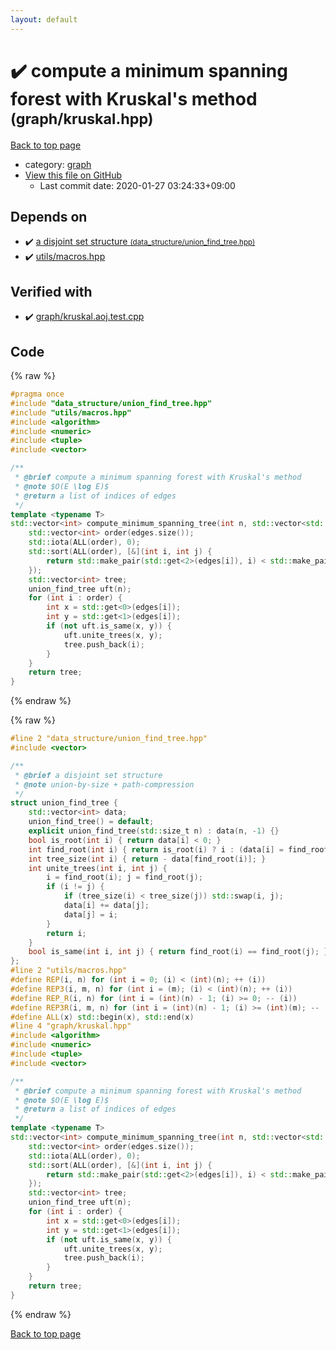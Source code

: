 ```yaml
---
layout: default
---
```


<!-- mathjax config similar to math.stackexchange -->
<script type="text/javascript" async
  src="https://cdnjs.cloudflare.com/ajax/libs/mathjax/2.7.5/MathJax.js?config=TeX-MML-AM_CHTML">
</script>
<script type="text/x-mathjax-config">
  MathJax.Hub.Config({
    TeX: { equationNumbers: { autoNumber: "AMS" }},
    tex2jax: {
      inlineMath: [ ['$','$'] ],
      processEscapes: true
    },
    "HTML-CSS": { matchFontHeight: false },
    displayAlign: "left",
    displayIndent: "2em"
  });
</script>

<script type="text/javascript" src="https://cdnjs.cloudflare.com/ajax/libs/jquery/3.4.1/jquery.min.js"></script>
<script src="https://cdn.jsdelivr.net/npm/jquery-balloon-js@1.1.2/jquery.balloon.min.js" integrity="sha256-ZEYs9VrgAeNuPvs15E39OsyOJaIkXEEt10fzxJ20+2I=" crossorigin="anonymous"></script>
<script type="text/javascript" src="../../assets/js/copy-button.js"></script>
<link rel="stylesheet" href="../../assets/css/copy-button.css" />


# :heavy_check_mark: compute a minimum spanning forest with Kruskal's method <small>(graph/kruskal.hpp)</small>

<a href="../../index.html">Back to top page</a>

* category: <a href="../../index.html#f8b0b924ebd7046dbfa85a856e4682c8">graph</a>
* <a href="{{ site.github.repository_url }}/blob/master/graph/kruskal.hpp">View this file on GitHub</a>
    - Last commit date: 2020-01-27 03:24:33+09:00




## Depends on

* :heavy_check_mark: <a href="../data_structure/union_find_tree.hpp.html">a disjoint set structure <small>(data_structure/union_find_tree.hpp)</small></a>
* :heavy_check_mark: <a href="../utils/macros.hpp.html">utils/macros.hpp</a>


## Verified with

* :heavy_check_mark: <a href="../../verify/graph/kruskal.aoj.test.cpp.html">graph/kruskal.aoj.test.cpp</a>


## Code

<a id="unbundled"></a>
{% raw %}
```cpp
#pragma once
#include "data_structure/union_find_tree.hpp"
#include "utils/macros.hpp"
#include <algorithm>
#include <numeric>
#include <tuple>
#include <vector>

/**
 * @brief compute a minimum spanning forest with Kruskal's method
 * @note $O(E \log E)$
 * @return a list of indices of edges
 */
template <typename T>
std::vector<int> compute_minimum_spanning_tree(int n, std::vector<std::tuple<int, int, T> > edges) {
    std::vector<int> order(edges.size());
    std::iota(ALL(order), 0);
    std::sort(ALL(order), [&](int i, int j) {
        return std::make_pair(std::get<2>(edges[i]), i) < std::make_pair(std::get<2>(edges[j]), j);
    });
    std::vector<int> tree;
    union_find_tree uft(n);
    for (int i : order) {
        int x = std::get<0>(edges[i]);
        int y = std::get<1>(edges[i]);
        if (not uft.is_same(x, y)) {
            uft.unite_trees(x, y);
            tree.push_back(i);
        }
    }
    return tree;
}

```
{% endraw %}

<a id="bundled"></a>
{% raw %}
```cpp
#line 2 "data_structure/union_find_tree.hpp"
#include <vector>

/**
 * @brief a disjoint set structure
 * @note union-by-size + path-compression
 */
struct union_find_tree {
    std::vector<int> data;
    union_find_tree() = default;
    explicit union_find_tree(std::size_t n) : data(n, -1) {}
    bool is_root(int i) { return data[i] < 0; }
    int find_root(int i) { return is_root(i) ? i : (data[i] = find_root(data[i])); }
    int tree_size(int i) { return - data[find_root(i)]; }
    int unite_trees(int i, int j) {
        i = find_root(i); j = find_root(j);
        if (i != j) {
            if (tree_size(i) < tree_size(j)) std::swap(i, j);
            data[i] += data[j];
            data[j] = i;
        }
        return i;
    }
    bool is_same(int i, int j) { return find_root(i) == find_root(j); }
};
#line 2 "utils/macros.hpp"
#define REP(i, n) for (int i = 0; (i) < (int)(n); ++ (i))
#define REP3(i, m, n) for (int i = (m); (i) < (int)(n); ++ (i))
#define REP_R(i, n) for (int i = (int)(n) - 1; (i) >= 0; -- (i))
#define REP3R(i, m, n) for (int i = (int)(n) - 1; (i) >= (int)(m); -- (i))
#define ALL(x) std::begin(x), std::end(x)
#line 4 "graph/kruskal.hpp"
#include <algorithm>
#include <numeric>
#include <tuple>
#include <vector>

/**
 * @brief compute a minimum spanning forest with Kruskal's method
 * @note $O(E \log E)$
 * @return a list of indices of edges
 */
template <typename T>
std::vector<int> compute_minimum_spanning_tree(int n, std::vector<std::tuple<int, int, T> > edges) {
    std::vector<int> order(edges.size());
    std::iota(ALL(order), 0);
    std::sort(ALL(order), [&](int i, int j) {
        return std::make_pair(std::get<2>(edges[i]), i) < std::make_pair(std::get<2>(edges[j]), j);
    });
    std::vector<int> tree;
    union_find_tree uft(n);
    for (int i : order) {
        int x = std::get<0>(edges[i]);
        int y = std::get<1>(edges[i]);
        if (not uft.is_same(x, y)) {
            uft.unite_trees(x, y);
            tree.push_back(i);
        }
    }
    return tree;
}

```
{% endraw %}

<a href="../../index.html">Back to top page</a>

